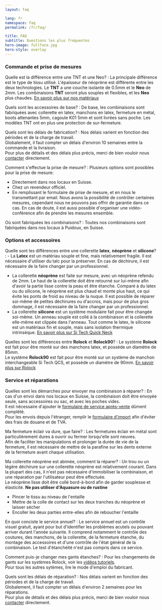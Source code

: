 ```yaml
---
layout: faq

lang: fr
namespace: faq
permalink: /fr/faq/

title: FAQ
subtitle: Questions les plus fréquentes
hero-image: fullface.jpg
hero-style: overlay
---
```

### Commande et prise de mesures

Quelle est la différence entre une TNT et une Neo?
:  La principale différence est le type de tissu utilisé. L'épaisseur de néoprène est différente entre les deux technologies. Le **TNT** a une couche isolante de 0.5mm et le **Neo** de 2mm. Les combinaisons **TNT** seront plus souples et flexibles, et les **Neo** plus chaudes. [En savoir plus sur nos matériaux](https://www.sftech.ch/{{page.lang}}/materials)

Quels sont les accessoires de base?
: De base, les combinaisons sont fabriquées avec collerette en latex, manchons en latex, fermeture en métal, boots attenantes 5mm, cagoule K01 5mm et sont livrées sans poche. Les modèles TNT ont en plus une protection de sur-fermeture.

Quels sont les délais de fabrication?
: Nos délais varient en fonction des périodes et de la charge de travail.<br>
Globalement, il faut compter un délais d'environ 10 semaines entre la commande et la livraison.<br>
Pour plus de détails et des délais plus précis, merci de bien vouloir nous [contacter](https://www.sftech.ch/{{page.lang}}/contact) directement.

Comment s'effectue la prise de mesure? 
: Plusieurs options sont possibles pour la prise de mesure:<br>
  - Directement dans nos locaux en Suisse.<br>
  - Chez un revendeur officiel.<br>
  - En remplissant le formulaire de prise de mesure, et en nous le transmettant par email. Nous avons la possibilité de contrôler certaines mesures, cependant nous ne pouvons pas offrir de garantie dans ce cas. En cas de doute, il est aussi possible d'organiser une vidéo-conférence afin de prendre les mesures ensemble.

Où sont fabriquées les combinaisons?
: Toutes nos combinaisons sont fabriquées dans nos locaux à Puidoux, en Suisse.

### Options et accessoires
Quelle sont les différences entre une collerette **latex**, **néoprène** et **silicone**?
: - La **Latex** est un matériau souple et fine, mais relativement fragile. Il est nécessaire d'utiliser du talc pour la préserver. En cas de déchirure, il est nécessaire de la faire changer par un professionnel.
- La collerette **néoprène** est faite sur mesure, avec un néoprène refendu de 2mm. Le haut de la collerette doit être retourné sur lui-même afin d'avoir la partie lisse contre la peau et être étanche. Comparé à du latex ou du silicone, le néoprène est plus chaud et monte plus haut, ce qui évite les ponts de froid au niveau de la nuque. Il est possible de réparer soi-même de petites déchirures ou d'accros, mais pour de plus gros dommage, il est nécessaire de la faire changer par un professionnel.
- La collerette **silicone** est un système modulaire fait pour être changée soi-même. Un anneau souple est collé à la combinaison et la collerette elle-même est clippée dans l'anneau. Tout comme le latex, le silicone est un matériaux fin et souple, mais sans isolation thermique intrinsèque. [En savoir plus sur Si Tech Quick Neck](https://www.sitech.se/products/modular-solutions/quick-neck.aspx)

Quelles sont les différences entre **Rolock** et **Rolock90**?
: Le système **Rolock** est fait pour être monté sur des manchons latex, et possède un diamètre de 85mm.<br>
Le système **Rolock90** est fait pour être monté sur un système de manchon interchangeable Si Tech QCS, et possède un diamètre de 90mm.
[En savoir plus sur Rolock](http://www.rolock.ch/) 


### Service et réparations

Quelles sont les démarches pour envoyer ma combinaison à réparer?
: En cas d'un envoi dans nos locaux en Suisse, la combinaison doit être envoyée seule, sans accessoires ou sac, et avec les poches vides.<br>
Il est nécessaire d'ajouter le [formulaire de service après-vente](https://www.sftech.ch/{{page.lang}}/downloads/) dûment complété.<br>
Pour les envois depuis l'étranger, remplir le [formulaire d'import](https://www.sftech.ch/{{page.lang}}/downloads/) afin d'éviter des frais de douane et de TVA.
        

Ma fermeture éclair va dure, que faire?
: Les fermetures éclair en métal sont particulièrement dures à ouvrir ou fermer lorsqu'elle sont neuves.<br>
Afin de faciliter les manipulations et prolonger la durée de vie de la fermeture, il est nécessaire de mettre de la parafine sur les dents externe de la fermeture avant chaque utilisation.

Ma collerette néoprène est abimée, comment la réparer?
: Un trou ou un légère déchirure sur une collerette néoprène est relativement courant. Dans la plupart des cas, il n'est pas nécessaire d'immobiliser la combinaison, et une réparation par l'utilisateur peut être effectuée.<br>
Le néoprène lisse doit être collé bord-à-bord afin de garder souplesse et élasticité. **Ne pas utiliser d'Aquasure ou de rustine**
- Pincer le tissu au niveau de l'entaille
- Mettre de la colle de contact sur les deux tranches du néoprène et laisser sécher
- Encoller les deux parties entre-elles afin de reboucher l'entaille


En quoi conciste le service annuel?
: Le service annuel est un contrôle visuel gratuit, ayant pour but d'identifier les problèmes acutels ou pouvant arriver durant l'année suivante. Il comprend notamment le contrôle des coutures, des manchons, de la collerette, de la fermeture étanche, du montage des accessoires et d'une contrôle de l'état général de la combinaison. Le test d'étanchéité n'est pas compris dans ce service.



Comment puis-je changer mes gants étanches?
: Pour les changements de gants sur les systèmes Rolock, voir les [vidéos tutoriels](http://www.rolock.ch/faq/).<br>
Pour tous les autres sytèmes, lire le mode d'emploi du fabricant.

Quels sont les délais de réparation?
: Nos délais varient en fonction des périodes et de la charge de travail.<br>
Globalement, il faut compter un délais d'environ 2 semaines pour les réparations.<br>
Pour plus de détails et des délais plus précis, merci de bien vouloir nous [contacter](https://www.sftech.ch/{{page.lang}}/contact) directement.

